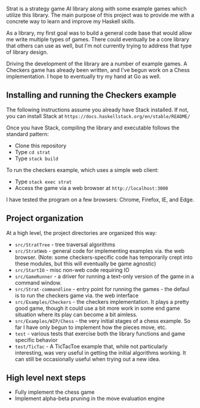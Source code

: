 Strat is a strategy game AI library along with some example games which utilize this library.  The main purpose of this project was to provide me with a concrete way to learn and improve my Haskell skills.   

As a library, my first goal was to build a general code base that would allow me write multiple types of games. There could eventually be a core library that others can use as well, but I'm not currently trying to address that type of library design.

Driving the development of the library are a number of example games.  A Checkers game has already been written, and I've begun work on a Chess implementation. I hope to eventually try my hand at Go as well. 

## Installing and running the Checkers example
The following instructions assume you already have Stack installed.  If not, you can install Stack at `https://docs.haskellstack.org/en/stable/README/`

Once you have Stack, compiling the library and executable follows the standard pattern:

* Clone this repository
* Type `cd strat`
* Type `stack build` 

To run the checkers example, which uses a simple web client:
* Type `stack exec strat`
* Access the game via a web browser at `http://localhost:3000`

I have tested the program on a few browsers: Chrome, Firefox, IE, and Edge.

## Project organization
At a high level, the project directories are organized this way:

* `src/StratTree` - tree traversal algorithms
* `src/StratWeb`  - general code for implementing examples via. the web browser.  (Note: some checkers-specific code has temporarily crept into these modules, but this will eventually be game agnostic)
* `src/StartIO`   - misc non-web code requiring IO
* `src/GameRunner` - a driver for running a text-only version of the game in a command window.  
* `src/Strat-commandline` - entry point for running the games - the defaul is to run the checkers game via. the web interface
* `src/Examples/Checkers` - the checkers implementation.  It plays a pretty good game, though it could use a bit more work in some end game situation where its play can become a bit aimless.
* `src/Examples/WIP/Chess` - the very initial stages of a chess example.  So far I have only begun to implement how the pieces move, etc.
* `test`   - various tests that exercise both the library functions and game specific behavior
* `test/TicTac` - A TicTacToe example that, while not particularly interesting, was very useful in getting the initial algorithms working. It can still be occasionally useful when trying out a new idea.

## High level next steps
* Fully implement the chess game
* Implement alpha-beta pruning in the move evaluation engine